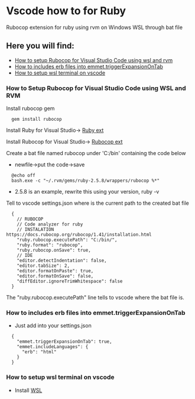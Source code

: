 # Vscode how to for Ruby
Rubocop extension for ruby using rvm on Windows WSL through bat file 

## Here you will find:
- [How to setup Rubocop for Visual Studio Code using wsl and rvm](https://github.com/vishhnu-dev/vs-code-settings#how-to-setup-rubocop-for-visual-studio-code-using-wsl-and-rvm)
- [How to includes erb files into emmet.triggerExpansionOnTab](https://github.com/vishhnu-dev/vs-code-settings#how-to-includes-erb-files-into-emmettriggerexpansionontab)
- [How to setup wsl terminal on vscode](https://github.com/vishhnu-dev/vs-code-settings#how-to-setup-wsl-terminal-on-vscode)

### How to Setup Rubocop for Visual Studio Code using WSL and RVM
  Install rubocop gem
  ```console
    gem install rubocop
  ```
  Install Ruby for Visual Studio-> [Ruby ext](https://marketplace.visualstudio.com/items?itemName=rebornix.Ruby)
  
  Install Rubocop for Visual Studio-> [Rubocop ext](https://marketplace.visualstudio.com/items?itemName=misogi.ruby-rubocop)

  Create a bat file named rubocop under 'C:/bin' containing the code below
  * newfile->put the code->save

  ```console
    @echo off
    bash.exe -c "~/.rvm/gems/ruby-2.5.8/wrappers/rubocop %*"
  ```

  * 2.5.8 is an example, rewrite this using your version, ruby -v

  Tell to vscode settings.json where is the current path to the created bat file
  ```console
    {
      // RUBOCOP
      // Code analyzer for ruby
      // INSTALATION https://docs.rubocop.org/rubocop/1.41/installation.html
      "ruby.rubocop.executePath": "C:/bin/",
      "ruby.format": "rubocop",
      "ruby.rubocop.onSave": true,
      // IDE
      "editor.detectIndentation": false,
      "editor.tabSize": 2,
      "editor.formatOnPaste": true,
      "editor.formatOnSave": false,
      "diffEditor.ignoreTrimWhitespace": false
    }
  ```
  The "ruby.rubocop.executePath" line tells to vscode where the bat file is.
  
### How to includes erb files into emmet.triggerExpansionOnTab
- Just add into your settings.json
```console
  {
    "emmet.triggerExpansionOnTab": true,
    "emmet.includeLanguages": {
      "erb": "html"
    }
  }
```
### How to setup wsl terminal on vscode
- Install [WSL](https://marketplace.visualstudio.com/items?itemName=ms-vscode-remote.remote-wsl)
